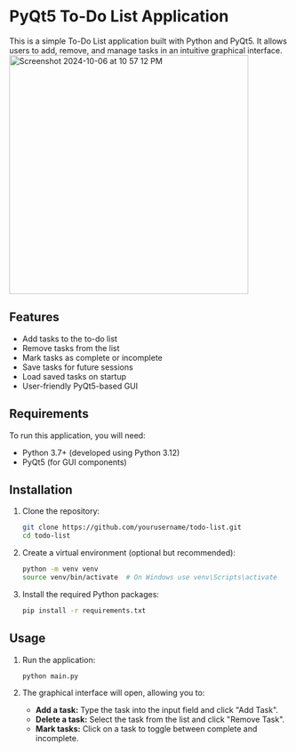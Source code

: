 # PyQt5 To-Do List Application

This is a simple To-Do List application built with Python and PyQt5. It allows users to add, remove, and manage tasks in an intuitive graphical interface.
<img width="430" alt="Screenshot 2024-10-06 at 10 57 12 PM" src="https://github.com/user-attachments/assets/cca74558-561a-43fc-a0cc-ce5c4f6053d1">

## Features

- Add tasks to the to-do list
- Remove tasks from the list
- Mark tasks as complete or incomplete
- Save tasks for future sessions
- Load saved tasks on startup
- User-friendly PyQt5-based GUI

## Requirements

To run this application, you will need:

- Python 3.7+ (developed using Python 3.12)
- PyQt5 (for GUI components)

## Installation

1. Clone the repository:

    ```bash
    git clone https://github.com/yourusername/todo-list.git
    cd todo-list
    ```

2. Create a virtual environment (optional but recommended):

    ```bash
    python -m venv venv
    source venv/bin/activate  # On Windows use venv\Scripts\activate
    ```

3. Install the required Python packages:

    ```bash
    pip install -r requirements.txt
    ```

## Usage

1. Run the application:

    ```bash
    python main.py
    ```

2. The graphical interface will open, allowing you to:

   - **Add a task:** Type the task into the input field and click "Add Task".
   - **Delete a task:** Select the task from the list and click "Remove Task".
   - **Mark tasks:** Click on a task to toggle between complete and incomplete.



